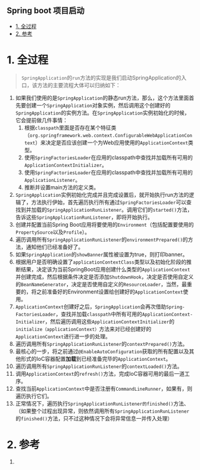 Spring boot 项目启动
---

<!-- TOC -->

- [1. 全过程](#1-全过程)
- [2. 参考](#2-参考)

<!-- /TOC -->

# 1. 全过程
>`SpringApplication`的`run`方法的实现是我们启动SpringApplication的入口，该方法的主要流程大体可以归纳如下：
1. 如果我们使用的是`SpringApplication`的静态run方法，那么，这个方法里面首先要创建一个`SpringApplication`对象实例，然后调用这个创建好的`SpringApplication`的实例方法。在`SpringApplication`实例初始化的时候，它会提前做几件事情： 
   1. 根据`classpath`里面是否存在某个特征类（`org.springframework.web.context.ConfigurableWebApplicationContext`）来决定是否应该创建一个为Web应用使用的`ApplicationContext`类型。
   2. 使用`SpringFactoriesLoader`在应用的classpath中查找并加载所有可用的`ApplicationContextInitializer`。
   3. 使用`SpringFactoriesLoader`在应用的classpath中查找并加载所有可用的`ApplicationListener`。
   4. 推断并设置main方法的定义类。
2. `SpringApplication`实例初始化完成并且完成设置后，就开始执行run方法的逻辑了，方法执行伊始，首先遍历执行所有通过`SpringFactoriesLoader`可以查找到并加载的`SpringApplicationRunListener`。调用它们的`started()`方法，告诉这些`SpringApplicationRunListener`，即将开始执行。
3. 创建并配置当前Spring Boot应用将要使用的`Environment`（包括配置要使用的`PropertySource`以及`Profile`）。
4. 遍历调用所有`SpringApplicationRunListener`的`environmentPrepared()`的方法，通知他们已经准备好了。
5. 如果`SpringApplication`的`showBanner`属性被设置为true，则打印banner。
6. 根据用户是否明确设置了`applicationContextClass`类型以及初始化阶段的推断结果，决定该为当前SpringBoot应用创建什么类型的`ApplicationContext`并创建完成，然后根据条件决定是否添加`ShutdownHook`，决定是否使用自定义的`BeanNameGenerator`，决定是否使用自定义的`ResourceLoader`，当然，最重要的，将之前准备好的Environment设置给创建好的`ApplicationContext`使用。
7. `ApplicationContext`创建好之后，`SpringApplication`会再次借助`Spring-FactoriesLoader`，查找并加载`classpath`中所有可用的`ApplicationContext-Initializer`，然后遍历调用这些`ApplicationContextInitializer`的`initialize（applicationContext）`方法来对已经创建好的`ApplicationContext`进行进一步的处理。
8. 遍历调用所有`SpringApplicationRunListener`的`contextPrepared()`方法。
9. 最核心的一步，将之前通过`@EnableAutoConfiguration`获取的所有配置以及其他形式的IoC容器配置**加载**到已经准备完毕的`ApplicationContext`。
10. 遍历调用所有`SpringApplicationRunListener`的`contextLoaded()`方法。
11. 调用`ApplicationContext`的`refresh()`方法，完成IoC容器可用的最后一道工序。
12. 查找当前`ApplicationContext`中是否注册有`CommandLineRunner`，如果有，则遍历执行它们。
13. 正常情况下，遍历执行`SpringApplicationRunListener的finished()`方法、（如果整个过程出现异常，则依然调用所有`SpringApplicationRunListener`的`finished()`方法，只不过这种情况下会将异常信息一并传入处理）

# 2. 参考
1. <a href = "https://pppppkun.github.io/2019/10/25/SpringBoot入门之启动原理解析/"></a>